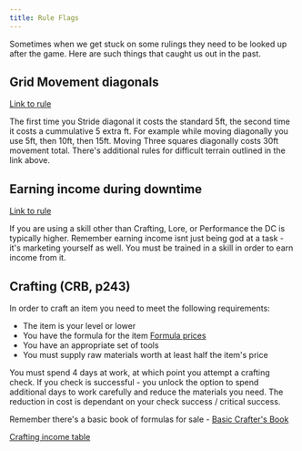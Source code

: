 ```yaml
---
title: Rule Flags
---
```


Sometimes when we get stuck on some rulings they need to be looked up after the game. Here are such things that caught us out in the past.

## Grid Movement diagonals

[Link to rule](https://2e.aonprd.com/Rules.aspx?ID=444)

The first time you Stride diagonal it costs the standard 5ft, the second time it costs a cummulative 5 extra ft. For example while moving diagonally you use 5ft, then 10ft, then 15ft. Moving Three squares diagonally costs 30ft movement total. There's additional rules for difficult terrain outlined in the link above.

## Earning income during downtime

[Link to rule](https://2e.aonprd.com/Actions.aspx?ID=23)

If you are using a skill other than Crafting, Lore, or Performance the DC is typically higher. Remember earning income isnt just being god at a task - it's marketing yourself as well. You must be trained in a skill in order to earn income from it.

## Crafting (CRB, p243)
In order to craft an item you need to meet the following requirements:
 - The item is your level or lower
 - You have the formula for the item [Formula prices](https://2e.aonprd.com/Rules.aspx?ID=250)
 - You have an appropriate set of tools
 - You must supply raw materials worth at least half the item's price

You must spend 4 days at work, at which point you attempt a crafting check. If you check is successful - you unlock the option to spend additional days to work carefully and reduce the materials you need. The reduction in cost is dependant on your check success / critical success.

Remember there's a basic book of formulas for sale - [Basic Crafter's Book](https://2e.aonprd.com/Equipment.aspx?ID=6)

[Crafting income table](https://2e.aonprd.com/Skills.aspx?ID=4)

